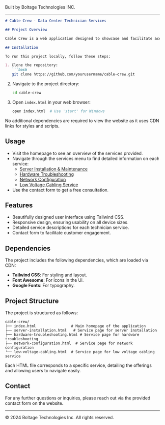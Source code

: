 
Built by Boltage Technologies INC.

---

```markdown
# Cable Crew - Data Center Technician Services

## Project Overview

Cable Crew is a web application designed to showcase and facilitate access to professional data center technician services, including server installation, hardware troubleshooting, network configuration, and low voltage cabling solutions. The application uses modern web technologies such as Tailwind CSS for styling, providing a responsive and user-friendly interface.

## Installation

To run this project locally, follow these steps:

1. Clone the repository:
   ```bash
   git clone https://github.com/yourusername/cable-crew.git
   ```
2. Navigate to the project directory:
   ```bash
   cd cable-crew
   ```
3. Open `index.html` in your web browser:
   ```bash
   open index.html  # Use 'start' for Windows
   ```

No additional dependencies are required to view the website as it uses CDN links for styles and scripts.

## Usage

- Visit the homepage to see an overview of the services provided.
- Navigate through the services menu to find detailed information on each service:
  - [Server Installation & Maintenance](server-installation.html)
  - [Hardware Troubleshooting](hardware-troubleshooting.html)
  - [Network Configuration](network-configuration.html)
  - [Low Voltage Cabling Service](low-voltage-cabling.html)
- Use the contact form to get a free consultation.

## Features

- Beautifully designed user interface using Tailwind CSS.
- Responsive design, ensuring usability on all device sizes.
- Detailed service descriptions for each technician service.
- Contact form to facilitate customer engagement.

## Dependencies

The project includes the following dependencies, which are loaded via CDN:
- **Tailwind CSS**: For styling and layout.
- **Font Awesome**: For icons in the UI.
- **Google Fonts**: For typography.

## Project Structure

The project is structured as follows:

```
cable-crew/
├── index.html                # Main homepage of the application
├── server-installation.html   # Service page for server installation
├── hardware-troubleshooting.html # Service page for hardware troubleshooting
├── network-configuration.html  # Service page for network configuration
└── low-voltage-cabling.html  # Service page for low voltage cabling service
```

Each HTML file corresponds to a specific service, detailing the offerings and allowing users to navigate easily.

## Contact

For any further questions or inquiries, please reach out via the provided contact form on the website.

---

&copy; 2024 Boltage Technologies Inc. All rights reserved.
```
